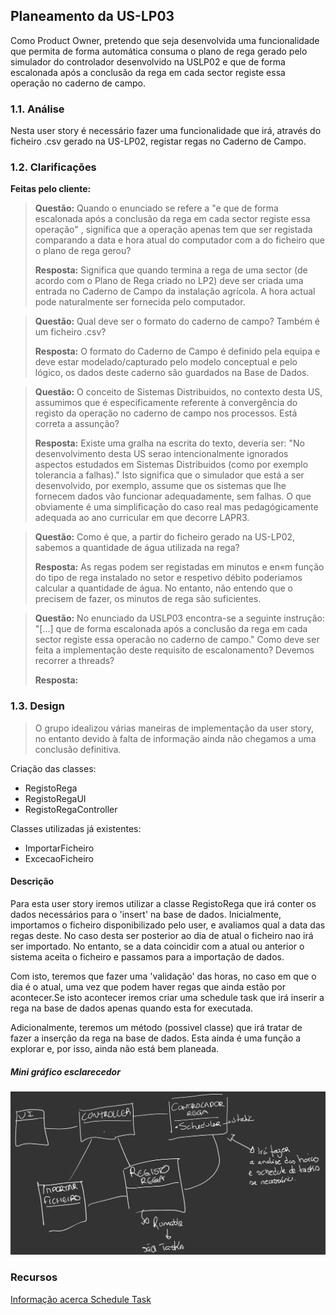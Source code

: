 ## Planeamento da US-LP03

Como Product Owner, pretendo que seja desenvolvida uma funcionalidade que permita de forma automática consuma o plano de rega gerado pelo
simulador do controlador desenvolvido na USLP02 e que de forma escalonada após
a conclusão da rega em cada sector registe essa operação no caderno de campo.




### 1.1. Análise
    
Nesta user story é necessário fazer uma funcionalidade que irá, através do ficheiro .csv gerado na US-LP02, registar regas no Caderno de Campo. 



### 1.2. Clarificações

**Feitas pelo cliente:** 

> **Questão:** Quando o enunciado se refere a "e que de forma escalonada após a conclusão da rega em cada sector registe essa operação"  ,  significa que a operação apenas tem que ser registada comparando a data e hora atual do computador com a do ficheiro que o plano de rega gerou?
> 
> **Resposta:** Significa que quando termina a rega de uma sector (de acordo com o Plano de Rega criado no LP2) deve ser criada uma entrada no Caderno de Campo da instalação agrícola. A hora actual pode naturalmente ser fornecida pelo computador.

> **Questão:** Qual deve ser o formato do caderno de campo? Também é um ficheiro .csv?
>
> **Resposta:** O formato do Caderno de Campo é definido pela equipa e deve estar modelado/capturado pelo modelo conceptual e pelo lógico, os dados deste caderno são guardados na Base de Dados.

> **Questão:** O conceito de Sistemas Distribuidos, no contexto desta US, assumimos que é especificamente referente à convergência do registo da operação no caderno de campo nos processos. Está correta a assunção?
>
> **Resposta:** Existe uma gralha na escrita do texto, deveria ser:
"No desenvolvimento desta US serao intencionalmente ignorados aspectos estudados em Sistemas Distribuidos (como por exemplo tolerancia a falhas)."
Isto significa que o simulador que está a ser desenvolvido, por exemplo, assume que os sistemas que lhe fornecem dados vão funcionar adequadamente, sem falhas. O que obviamente é uma simplificação do caso real mas pedagógicamente adequada ao ano curricular em que decorre LAPR3.

> **Questão:** Como é que, a partir do ficheiro gerado na US-LP02, sabemos a quantidade de água utilizada na rega?
> 
> **Resposta:** As regas podem ser registadas em minutos e en«m função do tipo de rega instalado no setor e respetivo débito poderiamos calcular a quantidade de água. No entanto, não entendo que o precisem de fazer, os minutos de rega são suficientes.

> **Questão:** No enunciado da USLP03 encontra-se a seguinte instrução: "[...] que de forma escalonada após a conclusão da rega em cada sector registe essa operacão no caderno de campo." Como deve ser feita a implementação deste requisito de escalonamento? Devemos recorrer a threads?
> 
> **Resposta:**


### 1.3. Design

> O grupo idealizou várias maneiras de implementação da user story, no entanto devido à falta de informação ainda não chegamos a uma conclusão definitiva.

Criação das classes:
* RegistoRega
* RegistoRegaUI
* RegistoRegaController

Classes utilizadas já existentes:
* ImportarFicheiro
* ExcecaoFicheiro

#### Descrição

Para esta user story iremos utilizar a classe RegistoRega que irá conter os dados necessários para o 'insert' na base de dados. 
Inicialmente, importamos o ficheiro disponibilizado pelo user, e avaliamos qual a data das regas deste. No caso desta ser posterior ao dia de atual o ficheiro nao irá ser importado.
No entanto, se a data coincidir com a atual ou anterior o sistema aceita o ficheiro e passamos para a importação de dados.

Com isto, teremos que fazer uma 'validação' das horas, no caso em que o dia é o atual, uma vez que podem haver regas que 
ainda estão por acontecer.Se isto acontecer iremos criar uma schedule task que irá inserir a rega na base de dados apenas quando esta for executada.

Adicionalmente, teremos um método (possivel classe) que irá tratar de fazer a inserção da rega na base de dados. Esta ainda é uma função a explorar e, por isso, ainda não está bem planeada.

##### Mini gráfico esclarecedor

![diagrama-esclarecedor.png](diagrama-esclarecedor.png)

### Recursos

[Informação acerca Schedule Task](http://www.java2s.com/example/java-book/task-scheduling.html)